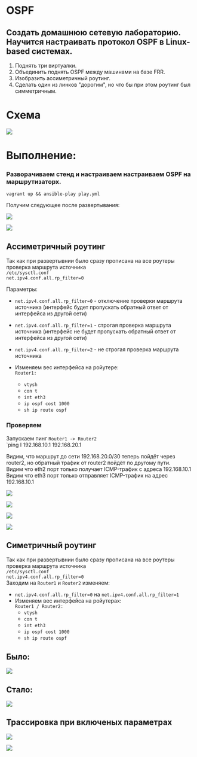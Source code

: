 # OSPF
## Создать домашнюю сетевую лабораторию. Научится настраивать протокол OSPF в Linux-based системах.
1. Поднять три виртуалки.
2. Объединить поднять OSPF между машинами на базе FRR.
3. Изобразить ассиметричный роутинг.
4. Сделать один из линков "дорогим", но что бы при этом роутинг был симметричным.

# Схема
![](https://github.com/vedoff/ospf/blob/main/pict/Screenshot%20from%202022-03-19%2019-32-16.png)

# Выполнение:
### Разворачиваем стенд и настраиваем настраиваем OSPF на маршрутизаторх.
`vagrant up && ansible-play play.yml`

Получим следующее после развертывания:

![](https://github.com/vedoff/ospf/blob/main/pict/Screenshot%20from%202022-03-19%2011-57-57.png)

![](https://github.com/vedoff/ospf/blob/main/pict/Screenshot%20from%202022-03-19%2012-02-23.png)

## Ассиметричный роутинг
Так как при развертывнии было сразу прописана на все роутеры проверка маршрута источника\
`/etc/sysctl.conf` \
`net.ipv4.conf.all.rp_filter=0` 

Параметры:
- `net.ipv4.conf.all.rp_filter=0` - отключение проверки маршрута источника (интерфейс будет пропускать обратный ответ от интерфейса из другой сети)
- `net.ipv4.conf.all.rp_filter=1` - строгая проверка маршрута источника (интерфейс не будет пропускать обратный ответ от интерфейса из другой сети)
- `net.ipv4.conf.all.rp_filter=2` - не строгая проверка маршрута источника 

 -  Изменяем вес интерфейса на ройутере: \
    `Router1:`
     - `vtysh`
     - `con t`
     - `int eth3`
     - `ip ospf cost 1000`
     - `sh ip route ospf`

### Проверяем
Запускаем пинг `Router1 -> Router2`\
`ping I 192.168.10.1 192.168.20.1

Видим, что маршрут до сети 192.168.20.0/30 теперь пойдёт через router2, но обратный трафик от router2 пойдёт по другому пути. \
Видим что eth2 порт только получает ICMP-трафик с адреса 192.168.10.1 \
Видим что eth3 порт только отправляет ICMP-трафик на адрес 192.168.10.1


![](https://github.com/vedoff/ospf/blob/main/pict/Screenshot%20from%202022-03-21%2014-38-14.png)

![](https://github.com/vedoff/ospf/blob/main/pict/Screenshot%20from%202022-03-21%2015-01-38.png)

![](https://github.com/vedoff/ospf/blob/main/pict/Screenshot%20from%202022-03-21%2015-02-24.png)

![](https://github.com/vedoff/ospf/blob/main/pict/Screenshot%20from%202022-03-21%2015-30-24.png)

## Симетричный роутинг
Так как при развертывнии было сразу прописана на все роутеры проверка маршрута источника\
`/etc/sysctl.conf` \
`net.ipv4.conf.all.rp_filter=0` \
Заходим на `Router1` и `Router2` изменяем: 
 - `net.ipv4.conf.all.rp_filter=0` на `net.ipv4.conf.all.rp_filter=1`
 -  Изменяем вес интерфейса на ройутерах: \
    `Router1 / Router2:`
     - `vtysh`
     - `con t`
     - `int eth3`
     - `ip ospf cost 1000`
     - `sh ip route ospf`
  
  ## Было:
  ![](https://github.com/vedoff/ospf/blob/main/pict/Screenshot%20from%202022-03-19%2019-56-48.png)
  
  ## Стало:
  ![](https://github.com/vedoff/ospf/blob/main/pict/Screenshot%20from%202022-03-19%2019-57-49.png)
  
  ## Трассировка при включеных параметрах
  ![](https://github.com/vedoff/ospf/blob/main/pict/Screenshot%20from%202022-03-19%2019-50-52.png)
  
  ![](https://github.com/vedoff/ospf/blob/main/pict/Screenshot%20from%202022-03-19%2019-52-11.png)
  
  
